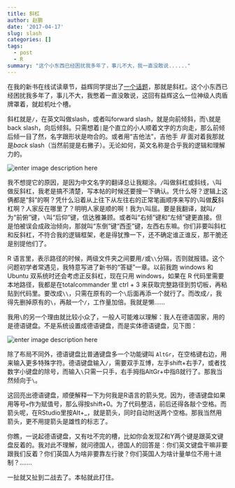 ```yaml
---
title: 斜杠
author: 赵鹏
date: '2017-04-17'
slug: slash
categories: []
tags: 
  - post
  - R
summary: "这个小东西已经困扰我多年了，事儿不大，我一直没敢说......"
---
```


在我的新书在线试读章节，益辉同学提出了[一个话题](http://dapengde.com/xuer/post/2017-04-15_blogdown/#comment-3258130059)，那就是斜杠。这个小东西已经困扰我多年了，事儿不大，我憋着一直没敢说，这回有益辉这么一位神级人肉盾牌罩着，就趁机吐个槽。

斜杠就是`/`，在英文叫做slash，或者叫forward slash，就是向前倾斜，而`\`就是back slash，向后倾斜。只需想着`|`是个直立的小人顺着文字的方向走，那么前倾
后倾一目了然，名字跟形状是吻合的。或者用“吉他法”，吉他手 *背* 面对着我那就是*back* slash（当然前提是右撇子）。无论如何，英文名称是合乎我的逻辑和理解力的。

![enter image description here](https://pbs.twimg.com/media/CvOSYNzVMAAgXh_.jpg)

我不想提它的原因，是因为中文名字的翻译总让我糊涂。`/`叫做斜杠或斜线，`\`叫做反斜杠，我老是搞不清楚，写本帖的时候还要搜一下确认。凭什么呀？逻辑上这俩都是“斜”的啊？凭什么沿着从上往下从左往右的正常笔画顺序来写的`\`叫做**反**斜杠啊？人家反在哪里了？明明人家是顺的啊！我为`\`叫屈。要是我翻译，就叫`/`为“前俯”键，`\`叫“后仰”键，信达雅兼顾。或者叫“右倾”键和“左倾”键更直接。但是怕被误会成政治倾向，那就叫“东倒”键“西歪”键，左西右东嘛。你们非要叫斜杠和反斜杠，不符合我的逻辑框架，老是得犹豫一下，还不确定谁正谁反，那干脆还是别提他们了。

R 语言里，表示路径的时候，两级文件夹之间要用`/`或`\\`分隔，否则就报错。这个问题初学者常遇见，我特意写进了新书的“答疑”一章。以前我跑 windows 和 Ubuntu 双系统时还会考虑正反斜杠，现在只用 windows，如果在 R 代码里需要本地路径，我都是在totalcommander 里 ctrl + 3 来获取完整路径到剪切板，再粘贴到代码里。要改成`\\`，只需在原有的一个`\`后面再添一个就行了。而改成`/`，我得先删掉原有的`\`，再敲一个`/`，工作量加倍。我就是懒......

我用`\`的另一个理由就比较小众了，一般人可能难以理解：我人在德语国家，用的是德语键盘。不是系统设置成德语键盘，而是实体德语键盘，见下图：

![enter image description here](http://www.smartkeyboardsolutions.com/images/KB_50029UB_German_zoom.jpg)

除了布局不同外，德语键盘比普通键盘多一个功能键叫 `AltGr`，在空格键右边，用来输入更多特殊字符。德语键盘输入`/`，需要双手互博，左手shift+右手7，或者找数字小键盘的除号，而输入`\`只需一只手，右手拇指AltGr+中指ß就行了。那我当然倾向于`\`。

这回亮出德语键盘，顺便解释一下为何我是R语言的箭头党。因为，德语键盘如果用等号`=`作为赋值号，那么得按shift+0。为了代码整洁，前后还得各敲个空格。而箭头呢，在RStudio里按Alt+_，就是箭头，同时自动附送两个空格。那我当然用箭头，更不用提箭头是雄性的标志了。

你瞧，一说起德语键盘，又有吐不完的槽，比如你会发现Z和Y两个键是跟英文键盘反着的。我对此不理解，就问德国人，德国人的回答是：你们英文键盘干嘛非要跟我们反着？你们英国人为啥非要靠左行驶？你们英国人为啥计量单位不用十进制？.......

一扯就又扯到二战去了。本帖就此打住。